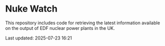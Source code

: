 # Nuke Watch

This repository includes code for retrieving the latest information available on the output of EDF nuclear power plants in the UK.

Last updated: 2025-07-23 16:21